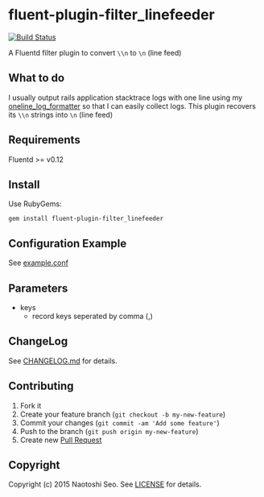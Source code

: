 # fluent-plugin-filter_linefeeder

[![Build Status](https://secure.travis-ci.org/sonots/fluent-plugin-filter_linefeeder.png?branch=master)](http://travis-ci.org/sonots/fluent-plugin-filter_linefeeder)

A Fluentd filter plugin to convert `\\n` to `\n` (line feed)

## What to do

I usually output rails application stacktrace logs with one line using my [oneline_log_formatter](https://github.com/sonots/oneline_log_formatter) so that I can easily collect logs.
This plugin recovers its `\\n` strings into `\n` (line feed)

## Requirements

Fluentd >= v0.12

## Install

Use RubyGems:

```
gem install fluent-plugin-filter_linefeeder
```

## Configuration Example

See [example.conf](example.conf)

## Parameters

* keys
  * record keys seperated by comma (,)

## ChangeLog

See [CHANGELOG.md](CHANGELOG.md) for details.

## Contributing

1. Fork it
2. Create your feature branch (`git checkout -b my-new-feature`)
3. Commit your changes (`git commit -am 'Add some feature'`)
4. Push to the branch (`git push origin my-new-feature`)
5. Create new [Pull Request](../../pull/new/master)

## Copyright

Copyright (c) 2015 Naotoshi Seo. See [LICENSE](LICENSE) for details.
